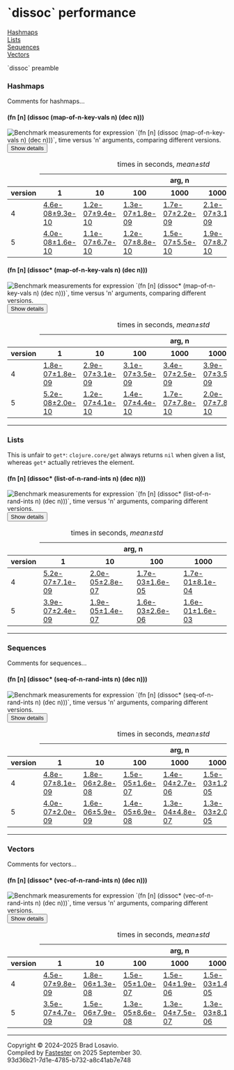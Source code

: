 
  <body>
    <h1>
      `dissoc` performance
    </h1>
    <div>
      <a href="#group-0">Hashmaps</a><br>
      <a href="#group-1">Lists</a><br>
      <a href="#group-2">Sequences</a><br>
      <a href="#group-3">Vectors</a>
    </div>
    <div>
      <p>
        `dissoc` preamble
      </p>
    </div>
    <section>
      <h3 id="group-0">
        Hashmaps
      </h3>
      <div>
        <p>
          Comments for hashmaps...
        </p>
      </div>
      <div>
        <h4 id="group-0-fexpr-0">
          (fn [n] (dissoc (map-of-n-key-vals n) (dec n)))
        </h4><img alt=
        "Benchmark measurements for expression `(fn [n] (dissoc (map-of-n-key-vals n) (dec n)))`, time versus &apos;n&apos; arguments, comparing different versions."
        src="img_dissoc/group-0-fexpr-0.svg"><button class="collapser" type="button">Show details</button>
        <div class="collapsable">
          <table>
            <caption>
              times in seconds, <em>mean±std</em>
            </caption>
            <thead>
              <tr>
                <td></td>
                <th colspan="7">
                  arg, n
                </th>
              </tr>
              <tr>
                <th>
                  version
                </th>
                <th>
                  1
                </th>
                <th>
                  10
                </th>
                <th>
                  100
                </th>
                <th>
                  1000
                </th>
                <th>
                  10000
                </th>
                <th>
                  100000
                </th>
                <th>
                  1000000
                </th>
              </tr>
            </thead>
            <tr>
              <td>
                4
              </td>
              <td>
                <a href="https://github.com/blosavio/fn-in/blob/master/resources/fn_in_performance/dissoc/version 4/test-0.edn">4.6e-08±9.3e-10</a>
              </td>
              <td>
                <a href="https://github.com/blosavio/fn-in/blob/master/resources/fn_in_performance/dissoc/version 4/test-1.edn">1.2e-07±9.4e-10</a>
              </td>
              <td>
                <a href="https://github.com/blosavio/fn-in/blob/master/resources/fn_in_performance/dissoc/version 4/test-2.edn">1.3e-07±1.8e-09</a>
              </td>
              <td>
                <a href="https://github.com/blosavio/fn-in/blob/master/resources/fn_in_performance/dissoc/version 4/test-3.edn">1.7e-07±2.2e-09</a>
              </td>
              <td>
                <a href="https://github.com/blosavio/fn-in/blob/master/resources/fn_in_performance/dissoc/version 4/test-4.edn">2.1e-07±3.1e-09</a>
              </td>
              <td>
                <a href="https://github.com/blosavio/fn-in/blob/master/resources/fn_in_performance/dissoc/version 4/test-5.edn">2.4e-07±2.9e-09</a>
              </td>
              <td>
                <a href="https://github.com/blosavio/fn-in/blob/master/resources/fn_in_performance/dissoc/version 4/test-6.edn">2.7e-07±2.7e-09</a>
              </td>
            </tr>
            <tr>
              <td>
                5
              </td>
              <td>
                <a href="https://github.com/blosavio/fn-in/blob/master/resources/fn_in_performance/dissoc/version 5/test-0.edn">4.0e-08±1.6e-10</a>
              </td>
              <td>
                <a href="https://github.com/blosavio/fn-in/blob/master/resources/fn_in_performance/dissoc/version 5/test-1.edn">1.1e-07±6.7e-10</a>
              </td>
              <td>
                <a href="https://github.com/blosavio/fn-in/blob/master/resources/fn_in_performance/dissoc/version 5/test-2.edn">1.2e-07±8.8e-10</a>
              </td>
              <td>
                <a href="https://github.com/blosavio/fn-in/blob/master/resources/fn_in_performance/dissoc/version 5/test-3.edn">1.5e-07±5.5e-10</a>
              </td>
              <td>
                <a href="https://github.com/blosavio/fn-in/blob/master/resources/fn_in_performance/dissoc/version 5/test-4.edn">1.9e-07±8.7e-10</a>
              </td>
              <td>
                <a href="https://github.com/blosavio/fn-in/blob/master/resources/fn_in_performance/dissoc/version 5/test-5.edn">2.2e-07±4.8e-10</a>
              </td>
              <td>
                <a href="https://github.com/blosavio/fn-in/blob/master/resources/fn_in_performance/dissoc/version 5/test-6.edn">2.5e-07±5.8e-10</a>
              </td>
            </tr>
          </table>
        </div>
        <h4 id="group-0-fexpr-1">
          (fn [n] (dissoc* (map-of-n-key-vals n) (dec n)))
        </h4><img alt=
        "Benchmark measurements for expression `(fn [n] (dissoc* (map-of-n-key-vals n) (dec n)))`, time versus &apos;n&apos; arguments, comparing different versions."
        src="img_dissoc/group-0-fexpr-1.svg"><button class="collapser" type="button">Show details</button>
        <div class="collapsable">
          <table>
            <caption>
              times in seconds, <em>mean±std</em>
            </caption>
            <thead>
              <tr>
                <td></td>
                <th colspan="7">
                  arg, n
                </th>
              </tr>
              <tr>
                <th>
                  version
                </th>
                <th>
                  1
                </th>
                <th>
                  10
                </th>
                <th>
                  100
                </th>
                <th>
                  1000
                </th>
                <th>
                  10000
                </th>
                <th>
                  100000
                </th>
                <th>
                  1000000
                </th>
              </tr>
            </thead>
            <tr>
              <td>
                4
              </td>
              <td>
                <a href="https://github.com/blosavio/fn-in/blob/master/resources/fn_in_performance/dissoc/version 4/test-21.edn">1.8e-07±1.8e-09</a>
              </td>
              <td>
                <a href="https://github.com/blosavio/fn-in/blob/master/resources/fn_in_performance/dissoc/version 4/test-22.edn">2.9e-07±3.1e-09</a>
              </td>
              <td>
                <a href="https://github.com/blosavio/fn-in/blob/master/resources/fn_in_performance/dissoc/version 4/test-23.edn">3.1e-07±3.5e-09</a>
              </td>
              <td>
                <a href="https://github.com/blosavio/fn-in/blob/master/resources/fn_in_performance/dissoc/version 4/test-24.edn">3.4e-07±2.5e-09</a>
              </td>
              <td>
                <a href="https://github.com/blosavio/fn-in/blob/master/resources/fn_in_performance/dissoc/version 4/test-25.edn">3.9e-07±3.5e-09</a>
              </td>
              <td>
                <a href="https://github.com/blosavio/fn-in/blob/master/resources/fn_in_performance/dissoc/version 4/test-26.edn">4.3e-07±2.8e-09</a>
              </td>
              <td>
                <a href="https://github.com/blosavio/fn-in/blob/master/resources/fn_in_performance/dissoc/version 4/test-27.edn">4.6e-07±4.4e-09</a>
              </td>
            </tr>
            <tr>
              <td>
                5
              </td>
              <td>
                <a href="https://github.com/blosavio/fn-in/blob/master/resources/fn_in_performance/dissoc/version 5/test-21.edn">5.2e-08±2.0e-10</a>
              </td>
              <td>
                <a href="https://github.com/blosavio/fn-in/blob/master/resources/fn_in_performance/dissoc/version 5/test-22.edn">1.2e-07±4.1e-10</a>
              </td>
              <td>
                <a href="https://github.com/blosavio/fn-in/blob/master/resources/fn_in_performance/dissoc/version 5/test-23.edn">1.4e-07±4.4e-10</a>
              </td>
              <td>
                <a href="https://github.com/blosavio/fn-in/blob/master/resources/fn_in_performance/dissoc/version 5/test-24.edn">1.7e-07±7.8e-10</a>
              </td>
              <td>
                <a href="https://github.com/blosavio/fn-in/blob/master/resources/fn_in_performance/dissoc/version 5/test-25.edn">2.0e-07±7.8e-10</a>
              </td>
              <td>
                <a href="https://github.com/blosavio/fn-in/blob/master/resources/fn_in_performance/dissoc/version 5/test-26.edn">2.3e-07±2.3e-09</a>
              </td>
              <td>
                <a href="https://github.com/blosavio/fn-in/blob/master/resources/fn_in_performance/dissoc/version 5/test-27.edn">2.6e-07±7.2e-10</a>
              </td>
            </tr>
          </table>
        </div>
      </div>
      <hr>
      <h3 id="group-1">
        Lists
      </h3>
      <div>
        <p>
          This is unfair to <code>get*</code>: <code>clojure.core/get</code> always returns <code>nil</code> when given a list, whereas <code>get*</code>
          actually retrieves the element.
        </p>
      </div>
      <div>
        <h4 id="group-1-fexpr-0">
          (fn [n] (dissoc* (list-of-n-rand-ints n) (dec n)))
        </h4><img alt=
        "Benchmark measurements for expression `(fn [n] (dissoc* (list-of-n-rand-ints n) (dec n)))`, time versus &apos;n&apos; arguments, comparing different versions."
        src="img_dissoc/group-1-fexpr-0.svg"><button class="collapser" type="button">Show details</button>
        <div class="collapsable">
          <table>
            <caption>
              times in seconds, <em>mean±std</em>
            </caption>
            <thead>
              <tr>
                <td></td>
                <th colspan="4">
                  arg, n
                </th>
              </tr>
              <tr>
                <th>
                  version
                </th>
                <th>
                  1
                </th>
                <th>
                  10
                </th>
                <th>
                  100
                </th>
                <th>
                  1000
                </th>
              </tr>
            </thead>
            <tr>
              <td>
                4
              </td>
              <td>
                <a href="https://github.com/blosavio/fn-in/blob/master/resources/fn_in_performance/dissoc/version 4/test-28.edn">5.2e-07±7.1e-09</a>
              </td>
              <td>
                <a href="https://github.com/blosavio/fn-in/blob/master/resources/fn_in_performance/dissoc/version 4/test-29.edn">2.0e-05±2.8e-07</a>
              </td>
              <td>
                <a href="https://github.com/blosavio/fn-in/blob/master/resources/fn_in_performance/dissoc/version 4/test-30.edn">1.7e-03±1.6e-05</a>
              </td>
              <td>
                <a href="https://github.com/blosavio/fn-in/blob/master/resources/fn_in_performance/dissoc/version 4/test-31.edn">1.7e-01±8.1e-04</a>
              </td>
            </tr>
            <tr>
              <td>
                5
              </td>
              <td>
                <a href="https://github.com/blosavio/fn-in/blob/master/resources/fn_in_performance/dissoc/version 5/test-28.edn">3.9e-07±2.4e-09</a>
              </td>
              <td>
                <a href="https://github.com/blosavio/fn-in/blob/master/resources/fn_in_performance/dissoc/version 5/test-29.edn">1.9e-05±1.4e-07</a>
              </td>
              <td>
                <a href="https://github.com/blosavio/fn-in/blob/master/resources/fn_in_performance/dissoc/version 5/test-30.edn">1.6e-03±2.6e-06</a>
              </td>
              <td>
                <a href="https://github.com/blosavio/fn-in/blob/master/resources/fn_in_performance/dissoc/version 5/test-31.edn">1.6e-01±1.6e-03</a>
              </td>
            </tr>
          </table>
        </div>
      </div>
      <hr>
      <h3 id="group-2">
        Sequences
      </h3>
      <div>
        <p>
          Comments for sequences...
        </p>
      </div>
      <div>
        <h4 id="group-2-fexpr-0">
          (fn [n] (dissoc* (seq-of-n-rand-ints n) (dec n)))
        </h4><img alt=
        "Benchmark measurements for expression `(fn [n] (dissoc* (seq-of-n-rand-ints n) (dec n)))`, time versus &apos;n&apos; arguments, comparing different versions."
        src="img_dissoc/group-2-fexpr-0.svg"><button class="collapser" type="button">Show details</button>
        <div class="collapsable">
          <table>
            <caption>
              times in seconds, <em>mean±std</em>
            </caption>
            <thead>
              <tr>
                <td></td>
                <th colspan="7">
                  arg, n
                </th>
              </tr>
              <tr>
                <th>
                  version
                </th>
                <th>
                  1
                </th>
                <th>
                  10
                </th>
                <th>
                  100
                </th>
                <th>
                  1000
                </th>
                <th>
                  10000
                </th>
                <th>
                  100000
                </th>
                <th>
                  1000000
                </th>
              </tr>
            </thead>
            <tr>
              <td>
                4
              </td>
              <td>
                <a href="https://github.com/blosavio/fn-in/blob/master/resources/fn_in_performance/dissoc/version 4/test-14.edn">4.8e-07±8.1e-09</a>
              </td>
              <td>
                <a href="https://github.com/blosavio/fn-in/blob/master/resources/fn_in_performance/dissoc/version 4/test-15.edn">1.8e-06±2.8e-08</a>
              </td>
              <td>
                <a href="https://github.com/blosavio/fn-in/blob/master/resources/fn_in_performance/dissoc/version 4/test-16.edn">1.5e-05±1.6e-07</a>
              </td>
              <td>
                <a href="https://github.com/blosavio/fn-in/blob/master/resources/fn_in_performance/dissoc/version 4/test-17.edn">1.4e-04±2.7e-06</a>
              </td>
              <td>
                <a href="https://github.com/blosavio/fn-in/blob/master/resources/fn_in_performance/dissoc/version 4/test-18.edn">1.5e-03±1.2e-05</a>
              </td>
              <td>
                <a href="https://github.com/blosavio/fn-in/blob/master/resources/fn_in_performance/dissoc/version 4/test-19.edn">1.5e-02±1.9e-04</a>
              </td>
              <td>
                <a href="https://github.com/blosavio/fn-in/blob/master/resources/fn_in_performance/dissoc/version 4/test-20.edn">1.6e-01±6.3e-03</a>
              </td>
            </tr>
            <tr>
              <td>
                5
              </td>
              <td>
                <a href="https://github.com/blosavio/fn-in/blob/master/resources/fn_in_performance/dissoc/version 5/test-14.edn">4.0e-07±2.0e-09</a>
              </td>
              <td>
                <a href="https://github.com/blosavio/fn-in/blob/master/resources/fn_in_performance/dissoc/version 5/test-15.edn">1.6e-06±5.9e-09</a>
              </td>
              <td>
                <a href="https://github.com/blosavio/fn-in/blob/master/resources/fn_in_performance/dissoc/version 5/test-16.edn">1.4e-05±6.9e-08</a>
              </td>
              <td>
                <a href="https://github.com/blosavio/fn-in/blob/master/resources/fn_in_performance/dissoc/version 5/test-17.edn">1.3e-04±4.8e-07</a>
              </td>
              <td>
                <a href="https://github.com/blosavio/fn-in/blob/master/resources/fn_in_performance/dissoc/version 5/test-18.edn">1.3e-03±2.0e-05</a>
              </td>
              <td>
                <a href="https://github.com/blosavio/fn-in/blob/master/resources/fn_in_performance/dissoc/version 5/test-19.edn">1.4e-02±2.3e-04</a>
              </td>
              <td>
                <a href="https://github.com/blosavio/fn-in/blob/master/resources/fn_in_performance/dissoc/version 5/test-20.edn">1.5e-01±6.6e-03</a>
              </td>
            </tr>
          </table>
        </div>
      </div>
      <hr>
      <h3 id="group-3">
        Vectors
      </h3>
      <div>
        <p>
          Comments for vectors...
        </p>
      </div>
      <div>
        <h4 id="group-3-fexpr-0">
          (fn [n] (dissoc* (vec-of-n-rand-ints n) (dec n)))
        </h4><img alt=
        "Benchmark measurements for expression `(fn [n] (dissoc* (vec-of-n-rand-ints n) (dec n)))`, time versus &apos;n&apos; arguments, comparing different versions."
        src="img_dissoc/group-3-fexpr-0.svg"><button class="collapser" type="button">Show details</button>
        <div class="collapsable">
          <table>
            <caption>
              times in seconds, <em>mean±std</em>
            </caption>
            <thead>
              <tr>
                <td></td>
                <th colspan="7">
                  arg, n
                </th>
              </tr>
              <tr>
                <th>
                  version
                </th>
                <th>
                  1
                </th>
                <th>
                  10
                </th>
                <th>
                  100
                </th>
                <th>
                  1000
                </th>
                <th>
                  10000
                </th>
                <th>
                  100000
                </th>
                <th>
                  1000000
                </th>
              </tr>
            </thead>
            <tr>
              <td>
                4
              </td>
              <td>
                <a href="https://github.com/blosavio/fn-in/blob/master/resources/fn_in_performance/dissoc/version 4/test-7.edn">4.5e-07±9.8e-09</a>
              </td>
              <td>
                <a href="https://github.com/blosavio/fn-in/blob/master/resources/fn_in_performance/dissoc/version 4/test-8.edn">1.8e-06±1.3e-08</a>
              </td>
              <td>
                <a href="https://github.com/blosavio/fn-in/blob/master/resources/fn_in_performance/dissoc/version 4/test-9.edn">1.5e-05±1.0e-07</a>
              </td>
              <td>
                <a href="https://github.com/blosavio/fn-in/blob/master/resources/fn_in_performance/dissoc/version 4/test-10.edn">1.5e-04±1.9e-06</a>
              </td>
              <td>
                <a href="https://github.com/blosavio/fn-in/blob/master/resources/fn_in_performance/dissoc/version 4/test-11.edn">1.5e-03±1.4e-05</a>
              </td>
              <td>
                <a href="https://github.com/blosavio/fn-in/blob/master/resources/fn_in_performance/dissoc/version 4/test-12.edn">1.6e-02±2.4e-04</a>
              </td>
              <td>
                <a href="https://github.com/blosavio/fn-in/blob/master/resources/fn_in_performance/dissoc/version 4/test-13.edn">1.6e-01±4.5e-03</a>
              </td>
            </tr>
            <tr>
              <td>
                5
              </td>
              <td>
                <a href="https://github.com/blosavio/fn-in/blob/master/resources/fn_in_performance/dissoc/version 5/test-7.edn">3.5e-07±4.7e-09</a>
              </td>
              <td>
                <a href="https://github.com/blosavio/fn-in/blob/master/resources/fn_in_performance/dissoc/version 5/test-8.edn">1.5e-06±7.9e-09</a>
              </td>
              <td>
                <a href="https://github.com/blosavio/fn-in/blob/master/resources/fn_in_performance/dissoc/version 5/test-9.edn">1.3e-05±8.6e-08</a>
              </td>
              <td>
                <a href="https://github.com/blosavio/fn-in/blob/master/resources/fn_in_performance/dissoc/version 5/test-10.edn">1.3e-04±7.5e-07</a>
              </td>
              <td>
                <a href="https://github.com/blosavio/fn-in/blob/master/resources/fn_in_performance/dissoc/version 5/test-11.edn">1.3e-03±8.1e-06</a>
              </td>
              <td>
                <a href="https://github.com/blosavio/fn-in/blob/master/resources/fn_in_performance/dissoc/version 5/test-12.edn">1.4e-02±1.6e-04</a>
              </td>
              <td>
                <a href="https://github.com/blosavio/fn-in/blob/master/resources/fn_in_performance/dissoc/version 5/test-13.edn">1.5e-01±5.3e-03</a>
              </td>
            </tr>
          </table>
        </div>
      </div>
      <hr>
    </section>
    <p id="page-footer">
      Copyright © 2024–2025 Brad Losavio.<br>
      Compiled by <a href="https://github.com/blosavio/Fastester">Fastester</a> on 2025 September 30.<span id="uuid"><br>
      93d36b21-7d1e-4785-b732-a8c41ab7e748</span>
    </p>
  </body>
</html>
